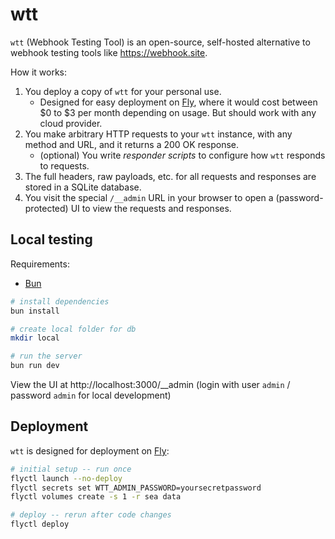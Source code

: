 # wtt

`wtt` (Webhook Testing Tool) is an open-source, self-hosted alternative to webhook testing tools like https://webhook.site.

How it works:

1. You deploy a copy of `wtt` for your personal use.
   - Designed for easy deployment on [Fly](https://fly.io), where it would cost between $0 to $3 per month depending on usage. But should work with any cloud provider.
2. You make arbitrary HTTP requests to your `wtt` instance, with any method and URL, and it returns a 200 OK response.
   - (optional) You write _responder scripts_ to configure how `wtt` responds to requests.
3. The full headers, raw payloads, etc. for all requests and responses are stored in a SQLite database.
4. You visit the special `/__admin` URL in your browser to open a (password-protected) UI to view the requests and responses.

## Local testing

Requirements:

- [Bun](https://bun.sh/)

```bash
# install dependencies
bun install

# create local folder for db
mkdir local

# run the server
bun run dev
```

View the UI at http://localhost:3000/__admin (login with user `admin` / password `admin` for local development)

## Deployment

`wtt` is designed for deployment on [Fly](https://fly.io):

```bash
# initial setup -- run once
flyctl launch --no-deploy
flyctl secrets set WTT_ADMIN_PASSWORD=yoursecretpassword
flyctl volumes create -s 1 -r sea data 

# deploy -- rerun after code changes
flyctl deploy
```

